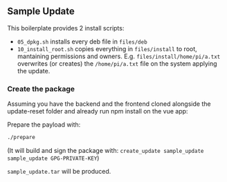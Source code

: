 ## Sample Update

This boilerplate provides 2 install scripts:

- `05_dpkg.sh` installs every deb file in `files/deb`
- `10_install_root.sh` copies everything in `files/install` to root, mantaining permissions and owners. E.g. `files/install/home/pi/a.txt` overwrites (or creates) the `/home/pi/a.txt` file on the system applying the update.

### Create the package

Assuming you have the backend and the frontend cloned alongside the update-reset folder and already run npm install on the vue app:

Prepare the payload with:

```bash
./prepare
```

(It will build and sign the package with: `create_update sample_update sample_update GPG-PRIVATE-KEY`)

`sample_update.tar` will be produced.
